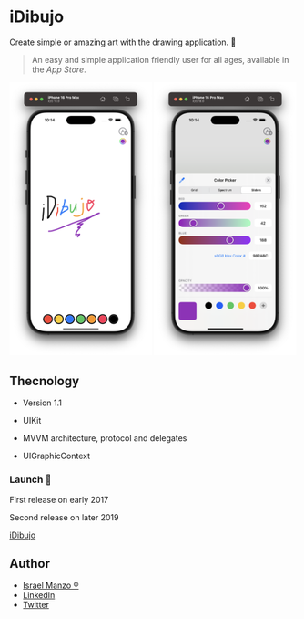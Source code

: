 # iDibujo
Create simple or amazing art with the drawing application. :iphone:

> An easy and simple application friendly user for all ages, available in the _App Store_.

<p align="center">
<img src="img/One.png" width="250"> <img src="img/Two.png" width="250">
</p>

## Thecnology

- Version 1.1

- UIKit

- MVVM architecture, protocol and delegates

- UIGraphicContext

### Launch :rocket:
First release on early 2017

Second release on later 2019

[iDibujo](https://apps.apple.com/us/app/idibujo/id1237783038)

## Author
-  [Israel Manzo ®](http://israelmanzo.com)
- [LinkedIn](https://www.linkedin.com/in/israel-manzo/) 
- [Twitter](https://twitter.com/israman30)
